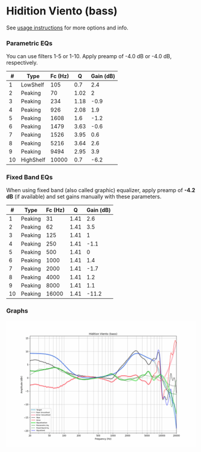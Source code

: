 # Hidition Viento (bass)
See [usage instructions](https://github.com/jaakkopasanen/AutoEq#usage) for more options and info.

### Parametric EQs
You can use filters 1-5 or 1-10. Apply preamp of -4.0 dB or -4.0 dB, respectively.

|   # | Type      |   Fc (Hz) |    Q |   Gain (dB) |
|-----|-----------|-----------|------|-------------|
|   1 | LowShelf  |       105 | 0.7  |         2.4 |
|   2 | Peaking   |        70 | 1.02 |         2   |
|   3 | Peaking   |       234 | 1.18 |        -0.9 |
|   4 | Peaking   |       926 | 2.08 |         1.9 |
|   5 | Peaking   |      1608 | 1.6  |        -1.2 |
|   6 | Peaking   |      1479 | 3.63 |        -0.6 |
|   7 | Peaking   |      1526 | 3.95 |         0.6 |
|   8 | Peaking   |      5216 | 3.64 |         2.6 |
|   9 | Peaking   |      9494 | 2.95 |         3.9 |
|  10 | HighShelf |     10000 | 0.7  |        -6.2 |

### Fixed Band EQs
When using fixed band (also called graphic) equalizer, apply preamp of **-4.2 dB** (if available) and set gains manually with these parameters.

|   # | Type    |   Fc (Hz) |    Q |   Gain (dB) |
|-----|---------|-----------|------|-------------|
|   1 | Peaking |        31 | 1.41 |         2.6 |
|   2 | Peaking |        62 | 1.41 |         3.5 |
|   3 | Peaking |       125 | 1.41 |         1   |
|   4 | Peaking |       250 | 1.41 |        -1.1 |
|   5 | Peaking |       500 | 1.41 |         0   |
|   6 | Peaking |      1000 | 1.41 |         1.4 |
|   7 | Peaking |      2000 | 1.41 |        -1.7 |
|   8 | Peaking |      4000 | 1.41 |         1.2 |
|   9 | Peaking |      8000 | 1.41 |         1.1 |
|  10 | Peaking |     16000 | 1.41 |       -11.2 |

### Graphs
![](./Hidition%20Viento%20(bass).png)
